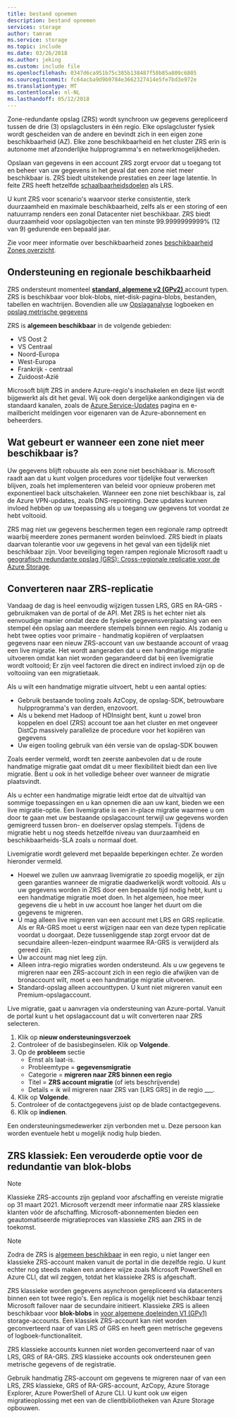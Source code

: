```yaml
---
title: bestand opnemen
description: bestand opnemen
services: storage
author: tamram
ms.service: storage
ms.topic: include
ms.date: 03/26/2018
ms.author: jeking
ms.custom: include file
ms.openlocfilehash: 0347d6ca951b75c385b138487f58b85a809c6805
ms.sourcegitcommit: fc64acba9d9b9784e3662327414e5fe7bd3e972e
ms.translationtype: MT
ms.contentlocale: nl-NL
ms.lasthandoff: 05/12/2018
---
```

Zone-redundante opslag (ZRS) wordt synchroon uw gegevens gerepliceerd tussen de drie (3) opslagclusters in één regio. Elke opslagcluster fysiek wordt gescheiden van de andere en bevindt zich in een eigen zone beschikbaarheid (AZ). Elke zone beschikbaarheid en het cluster ZRS erin is autonome met afzonderlijke hulpprogramma's en netwerkmogelijkheden.

Opslaan van gegevens in een account ZRS zorgt ervoor dat u toegang tot en beheer van uw gegevens in het geval dat een zone niet meer beschikbaar is. ZRS biedt uitstekende prestaties en zeer lage latentie. In feite ZRS heeft hetzelfde [schaalbaarheidsdoelen](../articles/storage/common/storage-scalability-targets.md) als LRS.

U kunt ZRS voor scenario's waarvoor sterke consistentie, sterk duurzaamheid en maximale beschikbaarheid, zelfs als er een storing of een natuurramp renders een zonal Datacenter niet beschikbaar. ZRS biedt duurzaamheid voor opslagobjecten van ten minste 99.9999999999% (12 van 9) gedurende een bepaald jaar.

Zie voor meer informatie over beschikbaarheid zones [beschikbaarheid Zones overzicht](https://docs.microsoft.com/azure/availability-zones/az-overview).

## <a name="support-coverage-and-regional-availability"></a>Ondersteuning en regionale beschikbaarheid
ZRS ondersteunt momenteel [ **standard, algemene v2 (GPv2)** ](../articles/storage/common/storage-account-options.md#general-purpose-v2) account typen. ZRS is beschikbaar voor blok-blobs, niet-disk-pagina-blobs, bestanden, tabellen en wachtrijen. Bovendien alle uw [Opslaganalyse](../articles/storage/common/storage-analytics.md) logboeken en [opslag metrische gegevens](../articles/storage/common/storage-enable-and-view-metrics.md)

ZRS is **algemeen beschikbaar** in de volgende gebieden:

- VS Oost 2
- VS Centraal
- Noord-Europa
- West-Europa
- Frankrijk - centraal
- Zuidoost-Azië

Microsoft blijft ZRS in andere Azure-regio's inschakelen en deze lijst wordt bijgewerkt als dit het geval. Wij ook doen dergelijke aankondigingen via de standaard kanalen, zoals de [Azure Service-Updates](https://azure.microsoft.com/updates/) pagina en e-mailbericht meldingen voor eigenaren van de Azure-abonnement en beheerders.

## <a name="what-happens-when-a-zone-becomes-unavailable"></a>Wat gebeurt er wanneer een zone niet meer beschikbaar is?

Uw gegevens blijft robuuste als een zone niet beschikbaar is. Microsoft raadt aan dat u kunt volgen procedures voor tijdelijke fout verwerken blijven, zoals het implementeren van beleid voor opnieuw proberen met exponentieel back uitschakelen. Wanneer een zone niet beschikbaar is, zal de Azure VPN-updates, zoals DNS-repointing. Deze updates kunnen invloed hebben op uw toepassing als u toegang uw gegevens tot voordat ze hebt voltooid.

ZRS mag niet uw gegevens beschermen tegen een regionale ramp optreedt waarbij meerdere zones permanent worden beïnvloed. ZRS biedt in plaats daarvan tolerantie voor uw gegevens in het geval van een tijdelijk niet beschikbaar zijn. Voor beveiliging tegen rampen regionale Microsoft raadt u [geografisch redundante opslag (GRS): Cross-regionale replicatie voor de Azure Storage](../articles/storage/common/storage-redundancy-grs.md).

## <a name="converting-to-zrs-replication"></a>Converteren naar ZRS-replicatie
Vandaag de dag is heel eenvoudig wijzigen tussen LRS, GRS en RA-GRS - gebruikmaken van de portal of de API. Met ZRS is het echter niet als eenvoudige manier omdat deze de fysieke gegevensverplaatsing van een stempel één opslag aan meerdere stempels binnen een regio. Als zodanig u hebt twee opties voor primaire - handmatig kopiëren of verplaatsen gegevens naar een nieuw ZRS-account van uw bestaande account of vraag een live migratie. Het wordt aangeraden dat u een handmatige migratie uitvoeren omdat kan niet worden gegarandeerd dat bij een livemigratie wordt voltooid; Er zijn veel factoren die direct en indirect invloed zijn op de voltooiing van een migratietaak. 

Als u wilt een handmatige migratie uitvoert, hebt u een aantal opties:
- Gebruik bestaande tooling zoals AzCopy, de opslag-SDK, betrouwbare hulpprogramma's van derden, enzovoort.
- Als u bekend met Hadoop of HDInsight bent, kunt u zowel bron koppelen en doel (ZRS) account toe aan het cluster en met ongeveer DistCp massively parallelize de procedure voor het kopiëren van gegevens
- Uw eigen tooling gebruik van één versie van de opslag-SDK bouwen

Zoals eerder vermeld, wordt ten zeerste aanbevolen dat u de route handmatige migratie gaat omdat dit u meer flexibiliteit biedt dan een live migratie. Bent u ook in het volledige beheer over wanneer de migratie plaatsvindt.

Als u echter een handmatige migratie leidt ertoe dat de uitvaltijd van sommige toepassingen en u kan opnemen die aan uw kant, bieden we een live migratie-optie. Een livemigratie is een in-place migratie waarmee u om door te gaan met uw bestaande opslagaccount terwijl uw gegevens worden gemigreerd tussen bron- en doelserver opslag stempels. Tijdens de migratie hebt u nog steeds hetzelfde niveau van duurzaamheid en beschikbaarheids-SLA zoals u normaal doet.

Livemigratie wordt geleverd met bepaalde beperkingen echter. Ze worden hieronder vermeld.

- Hoewel we zullen uw aanvraag livemigratie zo spoedig mogelijk, er zijn geen garanties wanneer de migratie daadwerkelijk wordt voltooid. Als u uw gegevens worden in ZRS door een bepaalde tijd nodig hebt, kunt u een handmatige migratie moet doen. In het algemeen, hoe meer gegevens die u hebt in uw account hoe langer het duurt om die gegevens te migreren. 
- U mag alleen live migreren van een account met LRS en GRS replicatie. Als er RA-GRS moet u eerst wijzigen naar een van deze typen replicatie voordat u doorgaat. Deze tussenliggende stap zorgt ervoor dat de secundaire alleen-lezen-eindpunt waarmee RA-GRS is verwijderd als gereed zijn.
- Uw account mag niet leeg zijn.
- Alleen intra-regio migraties worden ondersteund. Als u uw gegevens te migreren naar een ZRS-account zich in een regio die afwijken van de bronaccount wilt, moet u een handmatige migratie uitvoeren.
- Standard-opslag alleen accounttypen. U kunt niet migreren vanuit een Premium-opslagaccount.

Live migratie, gaat u aanvragen via ondersteuning van Azure-portal. Vanuit de portal kunt u het opslagaccount dat u wilt converteren naar ZRS selecteren.
1. Klik op **nieuw ondersteuningsverzoek**
2. Controleer of de basisbeginselen. Klik op **Volgende**. 
3. Op de **probleem** sectie 
    - Ernst als laat-is.
    - Probleemtype = **gegevensmigratie**
    - Categorie = **migreren naar ZRS binnen een regio**
    - Titel = **ZRS account migratie** (of iets beschrijvende)
    - Details = ik wil migreren naar ZRS van [LRS GRS] in de regio ___. 
4. Klik op **Volgende**.
5. Controleer of de contactgegevens juist op de blade contactgegevens.
6. Klik op **indienen**.

Een ondersteuningsmedewerker zijn verbonden met u. Deze persoon kan worden eventuele hebt u mogelijk nodig hulp bieden. 

## <a name="zrs-classic-a-legacy-option-for-block-blobs-redundancy"></a>ZRS klassiek: Een verouderde optie voor de redundantie van blok-blobs
> [!NOTE]
> Klassieke ZRS-accounts zijn gepland voor afschaffing en vereiste migratie op 31 maart 2021. Microsoft verzendt meer informatie naar ZRS klassieke klanten vóór de afschaffing. Microsoft-abonnementen bieden een geautomatiseerde migratieproces van klassieke ZRS aan ZRS in de toekomst.

>[!NOTE]
> Zodra de ZRS is [algemeen beschikbaar](#support-coverage-and-regional-availability) in een regio, u niet langer een klassieke ZRS-account maken vanuit de portal in die dezelfde regio. U kunt echter nog steeds maken een andere wijze zoals Microsoft PowerShell en Azure CLI, dat wil zeggen, totdat het klassieke ZRS is afgeschaft.

ZRS klassieke worden gegevens asynchroon gerepliceerd via datacenters binnen een tot twee regio's. Een replica is mogelijk niet beschikbaar tenzij Microsoft failover naar de secundaire initieert. Klassieke ZRS is alleen beschikbaar voor **blok-blobs** in [voor algemene doeleinden V1 (GPv1)](../articles/storage/common/storage-account-options.md#general-purpose-v1) storage-accounts. Een klassiek ZRS-account kan niet worden geconverteerd naar of van LRS of GRS en heeft geen metrische gegevens of logboek-functionaliteit.

ZRS klassieke accounts kunnen niet worden geconverteerd naar of van LRS, GRS of RA-GRS. ZRS klassieke accounts ook ondersteunen geen metrische gegevens of de registratie.

Gebruik handmatig ZRS-account om gegevens te migreren naar of van een LRS, ZRS klassieke, GRS of RA-GRS-account, AzCopy, Azure Storage Explorer, Azure PowerShell of Azure CLI. U kunt ook uw eigen migratieoplossing met een van de clientbibliotheken van Azure Storage opbouwen.
